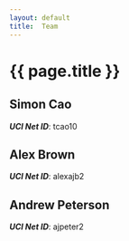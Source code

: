 ```yaml
---
layout: default
title:  Team
---
```


# {{ page.title }}


## Simon Cao
***UCI Net ID***: tcao10

## Alex Brown
***UCI Net ID***: alexajb2

## Andrew Peterson
***UCI Net ID***: ajpeter2
